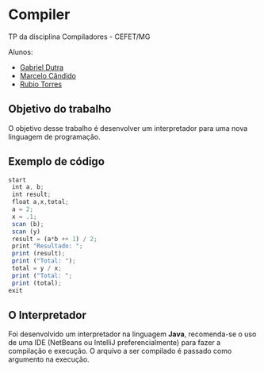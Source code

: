 # Compiler

TP da disciplina Compiladores - CEFET/MG

Alunos:
- [Gabriel Dutra](https://gabrieldutra.github.io/)
- [Marcelo Cândido](https://github.com/MarceloFCandido)
- [Rubio Torres](https://github.com/rubiotorres)

## Objetivo do trabalho
O	objetivo	desse	trabalho	é	desenvolver	um	interpretador	para	uma	nova
linguagem	 de	 programação.

## Exemplo de código 

```JavaScript
start
 int a, b;
 int result;
 float a,x,total;
 a = 2;
 x = .1;
 scan (b);
 scan (y)
 result = (a*b ++ 1) / 2;
 print "Resultado: ";
 print (result);
 print ("Total: ");
 total = y / x;
 print ("Total: ";
 print (total);
exit
```

## O Interpretador
Foi desenvolvido um interpretador na linguagem **Java**, recomenda-se o uso de uma IDE (NetBeans ou IntelliJ preferencialmente) para fazer a compilação e execução. O arquivo a ser compilado é passado como argumento na execução.

